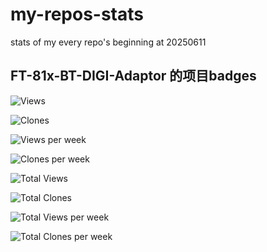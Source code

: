 # my-repos-stats
stats of my every repo's beginning at 20250611

## FT-81x-BT-DIGI-Adaptor 的项目badges

<!-- 1. 本日 Views -->
![Views](https://raw.githubusercontent.com/BG6LH/my-repos-stats/traffic/FT-81x-BT-DIGI-Adaptor/views.svg)

<!-- 2. 本日 Clones -->
![Clones](https://raw.githubusercontent.com/BG6LH/my-repos-stats/traffic/FT-81x-BT-DIGI-Adaptor/clones.svg)

<!-- 3. 本周 Views -->
![Views per week](https://raw.githubusercontent.com/BG6LH/my-repos-stats/traffic/FT-81x-BT-DIGI-Adaptor/views-per-week.svg)

<!-- 4. 本周 Clones -->
![Clones per week](https://raw.githubusercontent.com/BG6LH/my-repos-stats/traffic/FT-81x-BT-DIGI-Adaptor/clones-per-week.svg)

<!-- 5. 累计 Total Views -->
![Total Views](https://raw.githubusercontent.com/BG6LH/my-repos-stats/traffic/FT-81x-BT-DIGI-Adaptor/total-views.svg)

<!-- 6. 累计 Total Clones -->
![Total Clones](https://raw.githubusercontent.com/BG6LH/my-repos-stats/traffic/FT-81x-BT-DIGI-Adaptor/total-clones.svg)

<!-- 7. 周均 Total Views per week -->
![Total Views per week](https://raw.githubusercontent.com/BG6LH/my-repos-stats/traffic/FT-81x-BT-DIGI-Adaptor/total-views-per-week.svg)

<!-- 8. 周均 Total Clones per week -->
![Total Clones per week](https://raw.githubusercontent.com/BG6LH/my-repos-stats/traffic/FT-81x-BT-DIGI-Adaptor/total-clones-per-week.svg)
